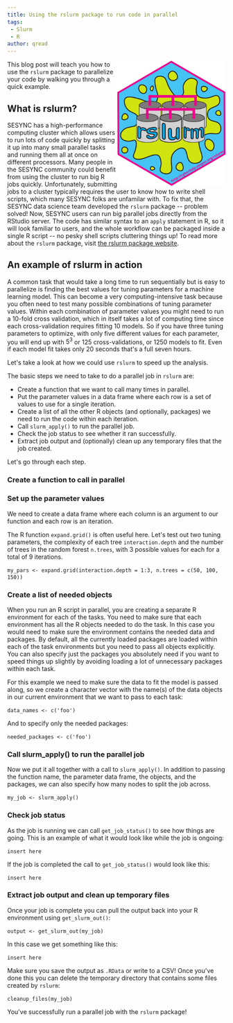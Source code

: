 ```yaml
---
title: Using the rslurm package to run code in parallel
tags:
 - Slurm
 - R
author: qread
---
```


<img src="/assets/images/logo_slurm.svg" align="right" width=250px>

This blog post will teach you how to use the `rslurm` package to parallelize your code by walking you through a quick example.

## What is rslurm?

SESYNC has a high-performance computing cluster which allows users to run lots of code quickly by splitting it up into many small parallel tasks and running them all at once on different processors. Many people in the SESYNC community could benefit from using the cluster to run big R jobs quickly. Unfortunately, submitting jobs to a cluster typically requires the user to know how to write shell scripts, which many SESYNC folks are unfamilar with. To fix that, the SESYNC data science team developed the `rslurm` package -- problem solved! Now, SESYNC users can run big parallel jobs directly from the RStudio server. The code has similar syntax to an `apply` statement in R, so it will look familiar to users, and the whole workflow can be packaged inside a single R script -- no pesky shell scripts cluttering things up! To read more about the `rslurm` package, visit [the rslurm package website](http://cyberhelp.sesync.org/rslurm/). 

## An example of rslurm in action

A common task that would take a long time to run sequentially but is easy to parallelize is finding the best values for tuning parameters for a machine learning model. This can become a very computing-intensive task because you often need to test many possible combinations of tuning parameter values. Within each combination of parameter values you might need to run a 10-fold cross validation, which in itself takes a lot of computing time since each cross-validation requires fitting 10 models. So if you have three tuning parameters to optimize, with only five different values for each parameter, you will end up with $5^3$ or 125 cross-validations, or 1250 models to fit. Even if each model fit takes only 20 seconds that's a full seven hours. 

Let's take a look at how we could use `rslurm` to speed up the analysis. 

The basic steps we need to take to do a parallel job in `rslurm` are:

- Create a function that we want to call many times in parallel.
- Put the parameter values in a data frame where each row is a set of values to use for a single iteration.
- Create a list of all the other R objects (and optionally, packages) we need to run the code within each iteration.
- Call `slurm_apply()` to run the parallel job.
- Check the job status to see whether it ran successfully.
- Extract job output and (optionally) clean up any temporary files that the job created.

Let's go through each step.

### Create a function to call in parallel

### Set up the parameter values

We need to create a data frame where each column is an argument to our function and each row is an iteration.

The R function `expand.grid()` is often useful here. Let's test out two tuning parameters, the complexity of each tree `interaction.depth` and the number of trees in the random forest `n.trees`, with 3 possible values for each for a total of 9 iterations.

```
my_pars <- expand.grid(interaction.depth = 1:3, n.trees = c(50, 100, 150))
```

### Create a list of needed objects

When you run an R script in parallel, you are creating a separate R environment for each of the tasks. You need to make sure that each environment has all the R objects needed to do the task. In this case you would need to make sure the environment contains the needed data and packages. By default, all the currently loaded packages are loaded within each of the task environments but you need to pass all objects explicitly. You can also specify just the packages you absolutely need if you want to speed things up slightly by avoiding loading a lot of unnecessary packages within each task.

For this example we need to make sure the data to fit the model is passed along, so we create a character vector with the name(s) of the data objects in our current environment that we want to pass to each task:

```
data_names <- c('foo')
```

And to specify only the needed packages:

```
needed_packages <- c('foo')
```

### Call slurm_apply() to run the parallel job

Now we put it all together with a call to `slurm_apply()`. In addition to passing the function name, the parameter data frame, the objects, and the packages, we can also specify how many nodes to split the job across.

```
my_job <- slurm_apply()
```

### Check job status

As the job is running we can call `get_job_status()` to see how things are going. This is an example of what it would look like while the job is ongoing:

```
insert here
```

If the job is completed the call to `get_job_status()` would look like this:

```
insert here
```

### Extract job output and clean up temporary files

Once your job is complete you can pull the output back into your R environment using `get_slurm_out()`:

```
output <- get_slurm_out(my_job)
```

In this case we get something like this:

```
insert here
```

Make sure you save the output as `.RData` or write to a CSV! Once you've done this you can delete the temporary directory that contains some files created by `rslurm`:

```
cleanup_files(my_job)
```

You've successfully run a parallel job with the `rslurm` package!
